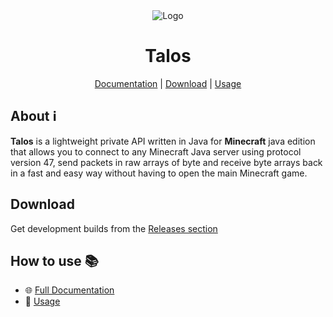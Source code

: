 <div align="center">

<img src="https://s.namemc.com/2d/skin/face.png?id=e9620e94f788b720&scale=20" alt="Logo"/>

# Talos

[Documentation](https://mccteam.github.io/) | [Download](#download) | [Usage](https://mccteam.github.io/guide/usage.html)

</div>

## **About ℹ️**

**Talos** is a lightweight private API written in Java for **Minecraft** java edition that allows you to connect to any Minecraft Java server using protocol version 47, send packets in raw arrays of byte and receive byte arrays back in a fast and easy way without having to open the main Minecraft game.

## Download

Get development builds from the [Releases section](https://github.com/MCCTeam/Minecraft-Console-Client/releases/latest)

## How to use 📚

-   🌐 [Full Documentation](https://mccteam.github.io/)
-   📖 [Usage](https://mccteam.github.io/guide/usage.html)

